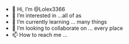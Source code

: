 - 👋 Hi, I’m @Lolex3366
- 👀 I’m interested in ...all of as
- 🌱 I’m currently learning ... many things
- 💞️ I’m looking to collaborate on ... every place
- 📫 How to reach me ...

<!---
Lolex3366/Lolex3366 is a ✨ special ✨ repository because its `README.md` (this file) appears on your GitHub profile.
You can click the Preview link to take a look at your changes.
--->
